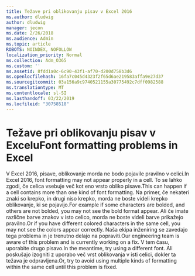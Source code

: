 ```yaml
---
title: Težave pri oblikovanju pisav v Excel 2016
ms.author: dludwig
author: dludwig
manager: jecon
ms.date: 2/26/2018
ms.audience: Admin
ms.topic: article
ROBOTS: NOINDEX, NOFOLLOW
localization_priority: Normal
ms.collection: Adm_O365
ms.custom: ''
ms.assetid: 8fdd1a0c-6c90-43f1-af70-d200d758b3d6
ms.openlocfilehash: 16fa7c045d4323f2f65d6ae219583affa9e27d37
ms.sourcegitcommit: 03a156a9c9740521155a30775492c7dff0982588
ms.translationtype: MT
ms.contentlocale: sl-SI
ms.lasthandoff: 03/22/2019
ms.locfileid: "30758518"
---
```

# <a name="font-formatting-problems-in-excel"></a><span data-ttu-id="60b53-102">Težave pri oblikovanju pisav v Excelu</span><span class="sxs-lookup"><span data-stu-id="60b53-102">Font formatting problems in Excel</span></span>

<span data-ttu-id="60b53-103">V Excel 2016, pisave, oblikovanje morda ne bodo pojavile pravilno v celici.</span><span class="sxs-lookup"><span data-stu-id="60b53-103">In Excel 2016, font formatting may not appear properly in a cell.</span></span> <span data-ttu-id="60b53-104">To se lahko zgodi, če celica vsebuje več kot eno vrsto obliko pisave.</span><span class="sxs-lookup"><span data-stu-id="60b53-104">This can happen if a cell contains more than one kind of font formatting.</span></span> <span data-ttu-id="60b53-105">Na primer, če nekateri znaki so krepko, in drugi niso krepko, morda ne boste videli krepko oblikovanje, ki se pojavijo.</span><span class="sxs-lookup"><span data-stu-id="60b53-105">For example if some characters are bolded, and others are not bolded, you may not see the bold format appear.</span></span> <span data-ttu-id="60b53-106">Ali če imate različne barve znakov v isto celico, morda ne boste videli barve prikažejo pravilno.</span><span class="sxs-lookup"><span data-stu-id="60b53-106">Or if you have different colored characters in the same cell, you may not see the colors appear correctly.</span></span> <span data-ttu-id="60b53-107">Naša ekipa inženiring se zavedajo tega problema in je trenutno delajo na popraviti.</span><span class="sxs-lookup"><span data-stu-id="60b53-107">Our engineering team is aware of this problem and is currently working on a fix.</span></span> <span data-ttu-id="60b53-108">V tem času, uporabite drugo pisavo.</span><span class="sxs-lookup"><span data-stu-id="60b53-108">In the meantime, try using a different font.</span></span> <span data-ttu-id="60b53-109">Ali poskušajo izogniti z uporabo več vrst oblikovanja v isti celici, dokler ta težava je odpravljena.</span><span class="sxs-lookup"><span data-stu-id="60b53-109">Or, try to avoid using multiple kinds of formatting within the same cell until this problem is fixed.</span></span> 
  

